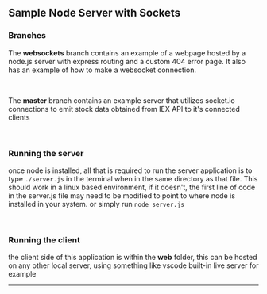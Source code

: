 ## Sample Node Server with Sockets

### Branches
The **websockets** branch contains an example of a webpage hosted by a node.js server with express routing and a custom 404 error page.  It also has an example of how to make a websocket connection.

<br>

The **master** branch contains an example server that utilizes socket.io connections to emit stock data obtained from IEX API to it's connected clients

<br>

### Running the server
once node is installed, all that is required to run the server application is to type `./server.js` in the terminal when in the same directory as that file. This should work in a linux based environment, if it doesn't, the first line of code in the server.js file may need to be modified to point to where node is installed in your system.  or simply run `node server.js`

<br>

### Running the client
the client side of this application is within the **web** folder, this can be hosted on any other local server, using something like vscode built-in live server for example

<hr>

